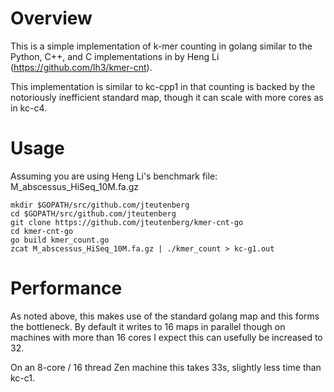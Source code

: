 # Overview

This is a simple implementation of k-mer counting in golang similar to the Python, C++, and C implementations in by Heng Li (https://github.com/lh3/kmer-cnt).

This implementation is similar to kc-cpp1 in that counting is backed by the notoriously inefficient standard map, though it can scale with more cores as in kc-c4.

# Usage

Assuming you are using Heng Li's benchmark file: M_abscessus_HiSeq_10M.fa.gz

    mkdir $GOPATH/src/github.com/jteutenberg
    cd $GOPATH/src/github.com/jteutenberg
    git clone https://github.com/jteutenberg/kmer-cnt-go
    cd kmer-cnt-go
    go build kmer_count.go
    zcat M_abscessus_HiSeq_10M.fa.gz | ./kmer_count > kc-g1.out

# Performance

As noted above, this makes use of the standard golang map and this forms the bottleneck. By default it writes to 16 maps in parallel though on machines with more than 16 cores I expect this can usefully be increased to 32.

On an 8-core / 16 thread Zen machine this takes 33s, slightly less time than kc-c1.
